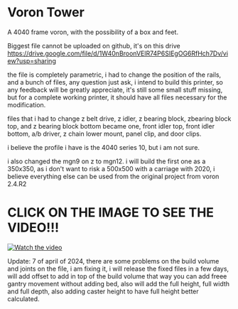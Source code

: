# Voron Tower
A 4040 frame voron, with the possibility of a box and feet.

Biggest file cannot be uploaded on github, it's on this drive 
https://drive.google.com/file/d/1W40nBroonVElR74P6SIEgOG6RfHch7Dv/view?usp=sharing


the file is completely parametric, i had to change the position of the rails, and a bunch of files, any question just ask, i intend to build this printer, so any feedback will be greatly appreciate, it's still some small stuff missing, but for a complete working printer, it should have all files necessary for the modification. 

files that i had to change z belt drive, z idler, z bearing block, zbearing block top, and z bearing block bottom became one, front idler top, front idler bottom, a/b driver, z chain lower mount, panel clip, and door clips. 

i believe the profile i have is the 4040 series 10, but i am not sure. 

i also changed the mgn9 on z to mgn12. i will build the first one as a 350x350, as i don't want to risk a 500x500 with a carriage with 2020, i believe everything else can be used from the original project from voron 2.4.R2

# CLICK ON THE IMAGE TO SEE THE VIDEO!!!

[![Watch the video](https://github.com/PorcoMaster/VoronTower/assets/109048008/029d2b11-9173-45f9-8308-c8ac191a5d47)](https://www.youtube.com/watch?v=f0kk1qKtl04)


Update: 7 of april of 2024, there are some problems on the build volume and joints on the file, i am fixing it, i will release the fixed files in a few days, will add offset to add in top of the build volume that way you can add freee gantry movement without adding bed, also will add the full height, full width and full depth, also adding caster height to have full height better calculated.
